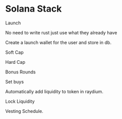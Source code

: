 # Solana Stack


Launch

No need to write rust just use what they already have

Create a launch wallet for the user and store in db.

Soft Cap

Hard Cap

Bonus Rounds

Set buys

Automatically add liquidity to token in raydium.

Lock Liquidity

Vesting Schedule.